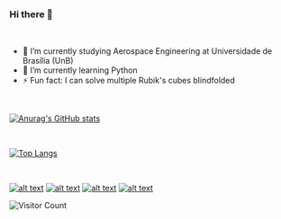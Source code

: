 ### Hi there 👋

<br>

- 🔭 I’m currently studying Aerospace Engineering at Universidade de Brasília (UnB)
- 🌱 I’m currently learning Python
- ⚡ Fun fact: I can solve multiple Rubik's cubes blindfolded

<br>
 
[![Anurag's GitHub stats](https://github-readme-stats.vercel.app/api?username=gustavokenzo1&theme=tokyonight)](https://github.com/gustavokenzo1)

<br>

[![Top Langs](https://github-readme-stats.vercel.app/api/top-langs/?username=gustavokenzo1&theme=tokyonight)](https://github.com/gustavokenzo1)

<br>

<!-- icons with padding -->

[![alt text][1.1]][1]
[![alt text][2.1]][2]
[![alt text][3.1]][3]
[![alt text][4.1]][4]

[1.1]: https://img.shields.io/badge/Instagram-E4405F?style=for-the-badge&logo=instagram&logoColor=white (instagram)
[2.1]:https://img.shields.io/badge/Gmail-D14836?style=for-the-badge&logo=gmail&logoColor=white (gmail)
[3.1]: https://img.shields.io/badge/Telegram-2CA5E0?style=for-the-badge&logo=telegram&logoColor=white (telegram)
[4.1]: https://img.shields.io/badge/WhatsApp-25D366?style=for-the-badge&logo=whatsapp&logoColor=white (whatsapp)

[1]: https://www.instagram.com/gustavokenzo1/
[2]: mailto:gustavokenzo314@gmail.com
[3]: https://t.me/gustavokenzo1
[4]: https://api.whatsapp.com/send?phone=5561991092610

![Visitor Count](https://profile-counter.glitch.me/gustavokenzo1/count.svg)
